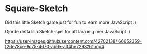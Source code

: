 # Square-Sketch
Did this little Sketch game just for fun to learn more JavaScript :) 

Gjorde detta lilla Sketch-spel för att lära mig mer JavaScript :)


https://user-images.githubusercontent.com/42702138/166652359-f26e78ce-8c75-4670-ab6e-a34be7293261.mp4

